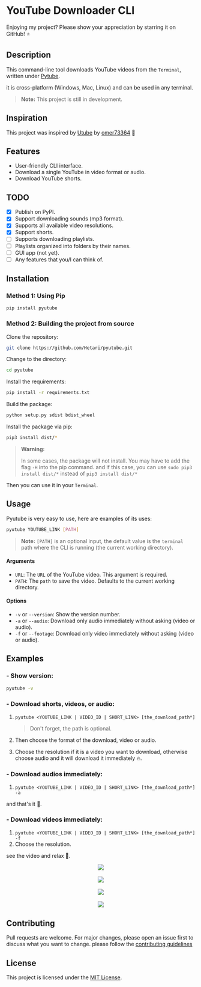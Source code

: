 # YouTube Downloader CLI

Enjoying my project? Please show your appreciation by starring it on GitHub! ⭐

## Description

This command-line tool downloads YouTube videos from the `Terminal`, written under [Pytube](https://pytube.io/).

it is cross-platform (Windows, Mac, Linux) and can be used in any terminal.

> **Note:** This project is still in development.

## Inspiration

This project was inspired by [Utube](https://github.com/omer73364/uTube/) by [omer73364](https://github.com/omer73364) 🤩

## Features

- User-friendly CLI interface.
- Download a single YouTube in video format or audio.
- Download YouTube shorts.

## TODO

- [x] Publish on PyPI.
- [x] Support downloading sounds (mp3 format).
- [x] Supports all available video resolutions.
- [x] Support shorts.
- [ ] Supports downloading playlists.
- [ ] Playlists organized into folders by their names.
- [ ] GUI app (not yet).
- [ ] Any features that you/I can think of.

## Installation

### Method 1: Using Pip

```bash
pip install pyutube
```

### Method 2: Building the project from source

Clone the repository:

```bash
git clone https://github.com/Hetari/pyutube.git
```

Change to the directory:

```bash
cd pyutube
```

Install the requirements:

```bash
pip install -r requirements.txt
```

Build the package:

```bash
python setup.py sdist bdist_wheel
```

Install the package via pip:

```bash
pip3 install dist/*
```

> **Warning:**
>
> In some cases, the package will not install. You may have to add the flag `-H` into the pip command. and if this case, you can use `sudo pip3 install dist/*` instead of `pip3 install dist/*`

Then you can use it in your `Terminal`.

## Usage

Pyutube is very easy to use, here are examples of its uses:

```bash
pyutube YOUTUBE_LINK [PATH]
```

> **Note:** `[PATH]` is an optional input, the default value is the `terminal` path where the CLI is running (the current working directory).

#### Arguments

- `URL`: The `URL` of the YouTube video. This argument is required.
- `PATH`: The `path` to save the video. Defaults to the current working directory.

#### Options

- `-v` or `--version`: Show the version number.
- `-a` or `--audio`: Download only audio immediately without asking (video or audio).
- `-f` or `--footage`: Download only video immediately without asking (video or audio).

## Examples

### **- Show version:**

```bash
pyutube -v
```

### **- Download shorts, videos, or audio:**

1. `pyutube <YOUTUBE_LINK | VIDEO_ID | SHORT_LINK> [the_download_path*]`

   > Don't forget, the path is optional.

2. Then choose the format of the download, video or audio.
3. Choose the resolution if it is a video you want to download, otherwise choose audio and it will download it immediately 🔥.

### **- Download audios immediately:**

1. `pyutube <YOUTUBE_LINK | VIDEO_ID | SHORT_LINK> [the_download_path*] -a`

and that's it 🎉.

### **- Download videos immediately:**

1. `pyutube <YOUTUBE_LINK | VIDEO_ID | SHORT_LINK> [the_download_path*] -f`
2. Choose the resolution.

see the video and relax 🎉.

<div style="text-align: center;">
    <img src="pyutube/images/image1.png" />
    <br />
    <br />
    <img src="pyutube/images/image2.png" />
    <br />
    <br />
    <img src="pyutube/images/image3.png" />
    <br />
    <br />
    <img src="pyutube/images/image4.png" />

</div>

## Contributing

Pull requests are welcome. For major changes, please open an issue first to discuss what you want to change.
please follow the [contributing guidelines](https://github.com/Hetari/pyutube/blob/main/CONTRIBUTING.md)

## License

This project is licensed under the [MIT License](https://github.com/Hetari/pyutube/blob/main/LICENSE.md).

